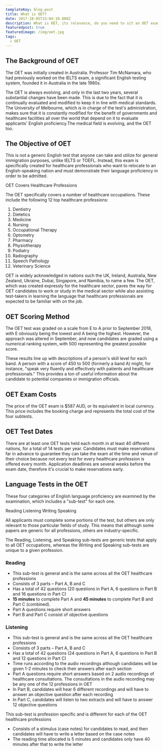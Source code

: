 ```yaml
---
templateKey: blog-post
title: What is OET?
date: 2017-10-05T15:04:10.000Z
description: What is OET, its relevance, do you need to sit an OET exam?
featuredpost: true
featuredimage: /img/oet.jpg
tags:
  - OET
---
```

## The Background of OET

The OET was initially created in Australia. Professor Tim McNamara, who had previously worked on the IELTS exam, a significant English testing system, founded it in Australia in the late 1980s.

The OET is always evolving, and only in the last two years, several substantial changes have been made. This is due to the fact that it is continually evaluated and modified to keep it in line with medical standards. The University of Melbourne, which is in charge of the test's administration, makes sure that it is constantly modified for the benefit of governments and healthcare facilities all over the world that depend on it to evaluate applicants' English proficiency.The medical field is evolving, and the OET too.

## The Objective of OET

This is not a generic English test that anyone can take and utilize for general immigration purposes, unlike IELTS or TOEFL. Instead, this exam is specifically created for healthcare professionals who want to relocate to an English-speaking nation and must demonstrate their language proficiency in order to be admitted.

OET Covers Healthcare Professions

The OET specifically covers a number of healthcare occupations. These include the following 12 top healthcare professions:

<!--StartFragment-->

1. Dentistry
2. Dietetics
3. Medicine
4. Nursing
5. Occupational Therapy
6. Optometry
7. Pharmacy
8. Physiotherapy
9. Podiatry
10. Radiography
11. Speech Pathology
12. Veterinary Science

<!--EndFragment-->



OET is widely acknowledged in nations such the UK, Ireland, Australia, New Zealand, Ukraine, Dubai, Singapore, and Namibia, to name a few.  The OET, which was created expressly for the healthcare sector, paves the way for OET candidates to work or study in the medical sector while also assisting test-takers in learning the language that healthcare professionals are expected to be familiar with on the job.

## OET Scoring Method

The OET test was graded on a scale from E to A prior to September 2018, with E obviously being the lowest and A being the highest. However, the approach was altered in September, and now candidates are graded using a numerical ranking system, with 500 representing the greatest possible score.

These results line up with descriptions of a person's skill level for each band. A person with a score of 450 to 500 (formerly a band A) might, for instance, "speak very fluently and effectively with patients and healthcare professionals." This provides a ton of useful information about the candidate to potential companies or immigration officials.

## OET Exam Costs

The price of the OET exam is $587 AUD, or its equivalent in local currency. This price includes the booking charge and represents the total cost of the four subtests.

## OET Test Dates

There are at least one OET tests held each month in at least 40 different nations, for a total of 14 tests per year. Candidates must make reservations far in advance to guarantee they can take the exam at the time and venue of their choice because not every test for every healthcare profession is offered every month. Application deadlines are several weeks before the exam date, therefore it's crucial to make reservations early.



## Language Tests in the OET


These four categories of English language proficiency are examined by the examination, which includes a "sub-test" for each one.

Reading Listening Writing Speaking

All applicants must complete some portions of the test, but others are only relevant to those particular fields of study. This means that although some papers are generic for all professions, others are industry-specific.

The Reading, Listening, and Speaking sub-tests are generic tests that apply to all OET occupations, whereas the Writing and Speaking sub-tests are unique to a given profession.



### Reading

* This sub-test is general and is the same across all the OET healthcare professions
* Consists of 3 parts – Part A, B and C
* Has a total of 42 questions (20 questions in Part A, 6 questions in Part B and 16 questions in Part C)
* **15 minutes** to complete Part A and **45 minutes** to complete Part B and Part C (combined).
* Part A questions require short answers
* Part B and Part C consist of objective questions



### Listening



* This sub-test is general and is the same across all the OET healthcare professions
* Consists of 3 parts – Part A, B and C
* Has a total of 42 questions (24 questions in Part A, 6 questions in Part B and 12 questions in Part C)
* Time runs according to the audio recordings although candidates will be given 1-2 minutes to check their answers after each section
* Part A questions require short answers based on 2 audio recordings of healthcare consultations. The consultations in the audio recording may be any one of the 12 professions in OET
* In Part B, candidates will hear 6 different recordings and will have to answer an objective question after each recording
* In Part C, candidates will listen to two extracts and will have to answer 12 objective questions

This sub-test is profession specific and is different for each of the OET healthcare professions

* Consists of a stimulus (case notes) for candidates to read, and then candidates will have to write a letter based on the case notes
* The reading time allocated is 5 minutes and candidates only have 40 minutes after that to write the letter